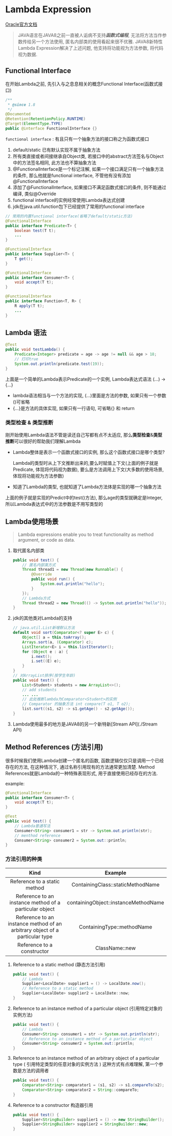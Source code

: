 # Lambda Expression

[Oracle官方文档]( https://docs.oracle.com/javase/tutorial/java/javaOO/lambdaexpressions.html )

> JAVA语言在JAVA8之前一直被人诟病不支持***函数式编程***, 无法将方法当作参数传给另一个方法使用, 匿名内部类的使用看起来很不优雅. JAVA8新特性Lambda Expression解决了上述问题, 他支持将功能视为方法参数, 将代码视为数据.

## Functional Interface

在开始Lambda之前, 先引入与之息息相关的概念Functional Interface(函数式接口)

```java
/**
 * @since 1.8
 */
@Documented
@Retention(RetentionPolicy.RUNTIME)
@Target(ElementType.TYPE)
public @interface FunctionalInterface {}
```

`functional interface` : 有且只有一个抽象方法的接口称之为函数式接口

1. default/static 已有默认实现不属于抽象方法
2. 所有类直接或者间接继承自Object类, 若接口中的abstract方法签名与Object中的方法签名相同, 此方法也不算抽象方法
3. @FunctionalInterface是一个标记注解, 如果一个接口满足只有一个抽象方法的条件, 那么他就是functional interface, 不管他有没有添加@FunctionalInterface
4. 添加了@FunctionalInterface, 如果接口不满足函数式接口的条件, 则不能通过编译, 类似@Override
5. functional interface的实例经常使用Lambda表达式创建
6. jdk在java.util.function包下已经提供了常用的functional interface

```java
// 常用的内置functional interface(省略了default/static方法)
@FunctionalInterface
public interface Predicate<T> {
    boolean test(T t);
    ...
}

@FunctionalInterface
public interface Supplier<T> {
    T get();
}

@FunctionalInterface
public interface Consumer<T> {
    void accept(T t);
}

@FunctionalInterface
public interface Function<T, R> {
    R apply(T t);
    ...
}
```

## Lambda 语法

```java
@Test
public void testLambda() {
    Predicate<Integer> predicate = age -> age != null && age > 18;
    // 打印true
    System.out.println(predicate.test(19));
}
```

上面是一个简单的Lambda表示Predicate的一个实例, Lambda表达式语法 (...) -> {...}

- lambda语法相当与一个方法的实现,  (...)里面是方法的参数, 如果只有一个参数 ()可省略
- {...}是方法的具体实现, 如果只有一行语句, 可省略{} 和 return

### 类型检查 & 类型推断

刚开始使用Lambda语法不管是读还自己写都有点不太适应, 那么**类型检查**&**类型推断**可以很好的帮助我们理解Lambda

- Lambda整体是表示一个函数式接口的实例, 那么这个函数式接口是哪个类型?

  Lambda的类型时从上下文推断出来的,要么时赋值上下文(上面的例子就是Predicate<Integer>, 体现将代码视为数据), 要么是方法调用上下文(大多数的使用场景, 体现将功能视为方法参数)

-  知道了Lambda的类型, 也就知道了Lambda方法体是实现的哪一个抽象方法

  上面的例子就是实现的Predict<Integ>中的test()方法), 那么age的类型就确定是Integer, 所以Lambda表达式中的方法参数是不用写类型的

## Lambda使用场景

>  Lambda expressions enable you to  treat functionality as method argument, or code as data. 

1. 取代匿名内部类

   ```java
   public void test() {
       // 匿名内部类方式
       Thread thread1 = new Thread(new Runnable() {
           @Override
           public void run() {
               System.out.println("hello");
           }
       });
       // Lambda方式
       Thread thread2 = new Thread(() -> System.out.println("hello"));
   }
   ```

   

2. jdk的其他类对Lambda的支持

   ```java
   // java.util.List新增默认方法
   default void sort(Comparator<? super E> c) {
       Object[] a = this.toArray();
       Arrays.sort(a, (Comparator) c);
       ListIterator<E> i = this.listIterator();
       for (Object e : a) {
           i.next();
           i.set((E) e);
       }
   }
   // 对ArrayList排序(按学生年龄)
   public void test() {
       List<Student> students = new ArrayList<>();
       // add students
       ... ...
       // 此处推断lambda为Comparator<Student>的实例
       // Comparator 的抽象方法 int compare(T o1, T o2);
       list.sort((s1, s2) -> s1.getAge() - s2.getAge());
   }
   ```

   

3. Lambda使用最多的地方是JAVA8的另一个新特新[Stream API](./Stream API)

## Method References (方法引用)

很多时候我们使用Lambda创建一个匿名的函数, 函数逻辑仅仅只是调用一个已经存在的方法, 在这种情况下, 通过名称引用现有的方法通常更加清楚. Method References就是Lambda的一种特殊表现形式, 用于直接使用已经存在的方法.

example: 

```java
@FunctionalInterface
public interface Consumer<T> {
    void accept(T t);
}

@Test
public void test() {
    // Lambda普通写法
    Consumer<String> consumer1 = str -> System.out.println(str);
    // menthod reference
    Consumer<String> consumer2 = System.out::println;
}

```

### 方法引用的种类

|                             Kind                             |               Example                |
| :----------------------------------------------------------: | :----------------------------------: |
|                 Reference to a static method                 |  ContainingClass::staticMethodName   |
|    Reference to an instance method of a particular object    | containingObject::instanceMethodName |
| Reference to an instance method of an arbitrary object of a particular type |      ContainingType::methodName      |
|                  Reference to a constructor                  |            ClassName::new            |

1. Reference to a static method (静态方法引用)

   ```java
   public void test() {
       // Lambda
       Supplier<LocalDate> supplier1 = () -> LocalDate.now();
       // Reference to a static method
       Supplier<LocalDate> supplier2 = LocalDate::now;
   }
   ```

   

2. Reference to an instance method of a particular object  (引用特定对象的实例方法)

   ```java
   public void test() {
       // Lambda
       Consumer<String> consumer1 = str -> System.out.println(str);
       // Reference to an instance method of a particular object
       Consumer<String> consumer2 = System.out::println;
   }
   ```

   

3. Reference to an instance method of an arbitrary object of a particular type ( 引用特定类型的任意对象的实例方法 )    这种方式有点难理解, 第一个参数是方法的调用者

   ```java
   public void test() {
       Comparator<String> comparator1 = (s1, s2) -> s1.compareTo(s2);
       Comparator<String> comparator2 = String::compareTo;
   }
   
   ```

   

4. Reference to a constructor  构造器引用

   ```java
   public void test() {
       Supplier<StringBuilder> supplier1 = () -> new StringBuilder();
       Supplier<StringBuilder> supplier2 = StringBuilder::new;
   }
   ```

   